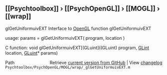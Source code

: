 ## [[Psychtoolbox]] &#8250; [[PsychOpenGL]] &#8250; [[MOGL]] &#8250; [[wrap]]

glGetUniformuivEXT  Interface to [OpenGL](OpenGL) function glGetUniformuivEXT  
  
usage:  params = glGetUniformuivEXT( program, location )  
  
C function:  void glGetUniformuivEXT[(GLuint]((GLuint) program, [GLint](GLint) location, [GLuint](GLuint)\* params)  




<div class="code_header" style="text-align:right;">
  <span style="float:left;">Path&nbsp;&nbsp;</span> <span class="counter">Retrieve <a href=
  "https://raw.github.com/Psychtoolbox-3/Psychtoolbox-3/beta/Psychtoolbox/PsychOpenGL/MOGL/wrap/_glGetUniformuivEXT.m">current version from GitHub</a> | View <a href=
  "https://github.com/Psychtoolbox-3/Psychtoolbox-3/commits/beta/Psychtoolbox/PsychOpenGL/MOGL/wrap/_glGetUniformuivEXT.m">changelog</a></span>
</div>
<div class="code">
  <code>Psychtoolbox/PsychOpenGL/MOGL/wrap/_glGetUniformuivEXT.m</code>
</div>

